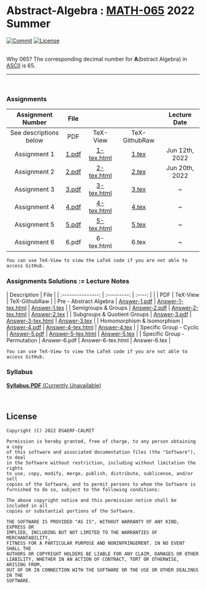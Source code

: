 # Abstract-Algebra : [MATH-065](https://binaryphi.site/~AliothZou/MATH-065/) 2022 Summer

[![Commit](https://img.shields.io/github/commit-activity/y/DSAERF-CALMIT/Abstract-Algebra?label=Commits&color=blue)](https://github.com/DSAERF-CALMIT/Abstract-Algebra/commits/main)
[![License](https://img.shields.io/badge/License-MIT-orange.svg)](https://github.com/DSAERF-CALMIT/Abstract-Algebra/blob/master/LICENSE.md)

<br>
Why 065? The corresponding decimal number for <b>A</b>(bstract Algebra) in <a href="https://www.ibm.com/docs/en/aix/7.3?topic=adapters-ascii-decimal-hexadecimal-octal-binary-conversion-table">ASCII</a> is 65.

----
<br>

<!--####################-->
### Assignments

| Assignment Number | File | | | Lecture Date |
| :---------------: | :--: | :--: | :-: | :-: |
| See descriptions below | PDF | TeX-View | TeX-GithubRaw | |
| Assignment 1 | [1.pdf][1] | [1-tex.html][2] | [1.tex][3] | Jun 12th, 2022 |
| Assignment 2 | [2.pdf][7] | [2-tex.html][8] | [2.tex][9] | Jun 20th, 2022 |
| Assignment 3 | [3.pdf][13] | [3-tex.html][14] | [3.tex][15] | ~ |
| Assignment 4 | [4.pdf][19] | [4-tex.html][20] | [4.tex][21] | ~ |
| Assignment 5 | [5.pdf][25] | [5-tex.html][26] | [5.tex][27] | ~ |
| Assignment 6 | 6.pdf | 6-tex.html | 6.tex | ~ |

```
You can use TeX-View to view the LaTeX code if you are not able to access GitHub.
```


<!--####################-->
### Assignments Solutions := Lecture Notes

| Description | File |
| :---------------: | :---------: | :----: |
| | PDF | TeX-View | TeX-GithubRaw |
| Pre - Abstract Algebra | [Answer-1.pdf][4] | [Answer-1-tex.html][5] | [Answer-1.tex][6] |
| Semigroups & Groups | [Answer-2.pdf][10] | [Answer-2-tex.html][11] | [Answer-2.tex][12] |
| Subgroups & Quotient Groups | [Answer-3.pdf][16] | [Answer-3-tex.html][17] | [Answer-3.tex][18] |
| Homomorphism & Isomorphism | [Answer-4.pdf][22] | [Answer-4-tex.html][23] | [Answer-4.tex][24] |
| Specific Group - Cyclic | [Answer-5.pdf][28] | [Answer-5-tex.html][29] | [Answer-5.tex][30] |
| Specific Group - Permutation | Answer-6.pdf | Answer-6-tex.html | Answer-6.tex |

```
You can use TeX-View to view the LaTeX code if you are not able to access GitHub.
```

<!--####################-->
### Syllabus

[**Syllabus.PDF** (Currently Unavailable)](https://binaryphi.site/~AliothZou/MATH-065/syllabus.pdf)


[1]: https://binaryphi.site/~AliothZou/MATH-065/assignment/1.pdf
[2]: https://binaryphi.site/~AliothZou/MATH-065/assignment/1.html
[3]: https://raw.githubusercontent.com/DSAERF-CALMIT/Abstract-Algebra/main/Assignment/1.tex
[4]: https://binaryphi.site/~AliothZou/MATH-065/assignment/~1.pdf
[5]: https://binaryphi.site/~AliothZou/MATH-065/assignment/~1.html
[6]: https://raw.githubusercontent.com/DSAERF-CALMIT/Abstract-Algebra/main/Assignment/~1.tex

[7]: https://binaryphi.site/~AliothZou/MATH-065/assignment/2.pdf
[8]: https://binaryphi.site/~AliothZou/MATH-065/assignment/2.html
[9]: https://raw.githubusercontent.com/DSAERF-CALMIT/Abstract-Algebra/main/Assignment/2.tex
[10]: https://binaryphi.site/~AliothZou/MATH-065/assignment/~2.pdf
[11]: https://binaryphi.site/~AliothZou/MATH-065/assignment/~2.html
[12]: https://raw.githubusercontent.com/DSAERF-CALMIT/Abstract-Algebra/main/Assignment/~2.tex

[13]: https://binaryphi.site/~AliothZou/MATH-065/assignment/3.pdf
[14]: https://binaryphi.site/~AliothZou/MATH-065/assignment/3.html
[15]: https://raw.githubusercontent.com/DSAERF-CALMIT/Abstract-Algebra/main/Assignment/3.tex
[16]: https://binaryphi.site/~AliothZou/MATH-065/assignment/~3.pdf
[17]: https://binaryphi.site/~AliothZou/MATH-065/assignment/~3.html
[18]: https://raw.githubusercontent.com/DSAERF-CALMIT/Abstract-Algebra/main/Assignment/~3.tex

[19]: https://binaryphi.site/~AliothZou/MATH-065/assignment/4.pdf
[20]: https://binaryphi.site/~AliothZou/MATH-065/assignment/4.html
[21]: https://raw.githubusercontent.com/DSAERF-CALMIT/Abstract-Algebra/main/Assignment/4.tex
[22]: https://binaryphi.site/~AliothZou/MATH-065/assignment/~4.pdf
[23]: https://binaryphi.site/~AliothZou/MATH-065/assignment/~4.html
[24]: https://raw.githubusercontent.com/DSAERF-CALMIT/Abstract-Algebra/main/Assignment/~4.tex

[25]: https://binaryphi.site/~AliothZou/MATH-065/assignment/5.pdf
[26]: https://binaryphi.site/~AliothZou/MATH-065/assignment/5.html
[27]: https://raw.githubusercontent.com/DSAERF-CALMIT/Abstract-Algebra/main/Assignment/5.tex
[28]: https://binaryphi.site/~AliothZou/MATH-065/assignment/~5.pdf
[29]: https://binaryphi.site/~AliothZou/MATH-065/assignment/~5.html
[30]: https://raw.githubusercontent.com/DSAERF-CALMIT/Abstract-Algebra/main/Assignment/~5.tex

[31]: https://binaryphi.site/~AliothZou/MATH-065/assignment/6.pdf
[32]: https://binaryphi.site/~AliothZou/MATH-065/assignment/6.html
[33]: https://raw.githubusercontent.com/DSAERF-CALMIT/Abstract-Algebra/main/Assignment/6.tex
[34]: https://binaryphi.site/~AliothZou/MATH-065/assignment/~6.pdf
[35]: https://binaryphi.site/~AliothZou/MATH-065/assignment/~6.html
[36]: https://raw.githubusercontent.com/DSAERF-CALMIT/Abstract-Algebra/main/Assignment/~6.tex


<br>

## License
```
Copyright (C) 2022 DSAERF-CALMIT

Permission is hereby granted, free of charge, to any person obtaining a copy
of this software and associated documentation files (the "Software"), to deal
in the Software without restriction, including without limitation the rights
to use, copy, modify, merge, publish, distribute, sublicense, and/or sell
copies of the Software, and to permit persons to whom the Software is
furnished to do so, subject to the following conditions:

The above copyright notice and this permission notice shall be included in all
copies or substantial portions of the Software.

THE SOFTWARE IS PROVIDED "AS IS", WITHOUT WARRANTY OF ANY KIND, EXPRESS OR
IMPLIED, INCLUDING BUT NOT LIMITED TO THE WARRANTIES OF MERCHANTABILITY,
FITNESS FOR A PARTICULAR PURPOSE AND NONINFRINGEMENT. IN NO EVENT SHALL THE
AUTHORS OR COPYRIGHT HOLDERS BE LIABLE FOR ANY CLAIM, DAMAGES OR OTHER
LIABILITY, WHETHER IN AN ACTION OF CONTRACT, TORT OR OTHERWISE, ARISING FROM,
OUT OF OR IN CONNECTION WITH THE SOFTWARE OR THE USE OR OTHER DEALINGS IN THE
SOFTWARE.
```
